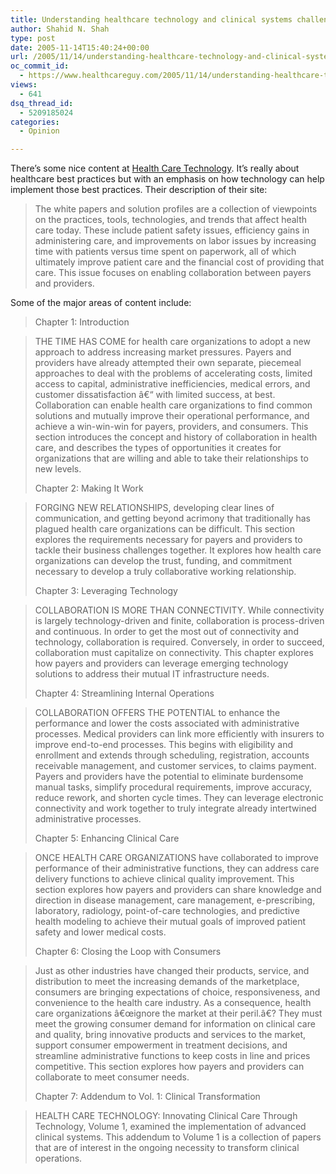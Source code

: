 ```yaml
---
title: Understanding healthcare technology and clinical systems challenges
author: Shahid N. Shah
type: post
date: 2005-11-14T15:40:24+00:00
url: /2005/11/14/understanding-healthcare-technology-and-clinical-systems-challenges/
oc_commit_id:
  - https://www.healthcareguy.com/2005/11/14/understanding-healthcare-technology-and-clinical-systems-challenges/1478768911
views:
  - 641
dsq_thread_id:
  - 5209185024
categories:
  - Opinion

---
```

There&#8217;s some nice content at [Health Care Technology](). It&#8217;s really about healthcare best practices but with an emphasis on how technology can help implement those best practices. Their description of their site:

> The white papers and solution profiles are a collection of viewpoints on the practices, tools, technologies, and trends that affect health care today. These include patient safety issues, efficiency gains in administering care, and improvements on labor issues by increasing time with patients versus time spent on paperwork, all of which ultimately improve patient care and the financial cost of providing that care. This issue focuses on enabling collaboration between payers and providers. 

Some of the major areas of content include:

> Chapter 1: Introduction
  
> THE TIME HAS COME for health care organizations to adopt a new approach to address increasing market pressures. Payers and providers have already attempted their own separate, piecemeal approaches to deal with the problems of accelerating costs, limited access to capital, administrative inefficiencies, medical errors, and customer dissatisfaction â€“ with limited success, at best. Collaboration can enable health care organizations to find common solutions and mutually improve their operational performance, and achieve a win-win-win for payers, providers, and consumers. This section introduces the concept and history of collaboration in health care, and describes the types of opportunities it creates for organizations that are willing and able to take their relationships to new levels.
> 
> Chapter 2: Making It Work
  
> FORGING NEW RELATIONSHIPS, developing clear lines of communication, and getting beyond acrimony that traditionally has plagued health care organizations can be difficult. This section explores the requirements necessary for payers and providers to tackle their business challenges together. It explores how health care organizations can develop the trust, funding, and commitment necessary to develop a truly collaborative working relationship.
> 
> Chapter 3: Leveraging Technology
  
> COLLABORATION IS MORE THAN CONNECTIVITY. While connectivity is largely technology-driven and finite, collaboration is process-driven and continuous. In order to get the most out of connectivity and technology, collaboration is required. Conversely, in order to succeed, collaboration must capitalize on connectivity. This chapter explores how payers and providers can leverage emerging technology solutions to address their mutual IT infrastructure needs.
> 
> Chapter 4: Streamlining Internal Operations
  
> COLLABORATION OFFERS THE POTENTIAL to enhance the performance and lower the costs associated with administrative processes. Medical providers can link more efficiently with insurers to improve end-to-end processes. This begins with eligibility and enrollment and extends through scheduling, registration, accounts receivable management, and customer services, to claims payment. Payers and providers have the potential to eliminate burdensome manual tasks, simplify procedural requirements, improve accuracy, reduce rework, and shorten cycle times. They can leverage electronic connectivity and work together to truly integrate already intertwined administrative processes.
> 
> Chapter 5: Enhancing Clinical Care
  
> ONCE HEALTH CARE ORGANIZATIONS have collaborated to improve performance of their administrative functions, they can address care delivery functions to achieve clinical quality improvement. This section explores how payers and providers can share knowledge and direction in disease management, care management, e-prescribing, laboratory, radiology, point-of-care technologies, and predictive health modeling to achieve their mutual goals of improved patient safety and lower medical costs.
> 
> Chapter 6: Closing the Loop with Consumers
  
> Just as other industries have changed their products, service, and distribution to meet the increasing demands of the marketplace, consumers are bringing expectations of choice, responsiveness, and convenience to the health care industry. As a consequence, health care organizations â€œignore the market at their peril.â€? They must meet the growing consumer demand for information on clinical care and quality, bring innovative products and services to the market, support consumer empowerment in treatment decisions, and streamline administrative functions to keep costs in line and prices competitive. This section explores how payers and providers can collaborate to meet consumer needs.
> 
> Chapter 7: Addendum to Vol. 1: Clinical Transformation
  
> HEALTH CARE TECHNOLOGY: Innovating Clinical Care Through Technology, Volume 1, examined the implementation of advanced clinical systems. This addendum to Volume 1 is a collection of papers that are of interest in the ongoing necessity to transform clinical operations.